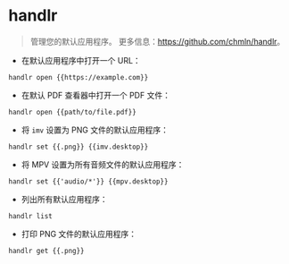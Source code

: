 # handlr

> 管理您的默认应用程序。
> 更多信息：<https://github.com/chmln/handlr>。

- 在默认应用程序中打开一个 URL：

`handlr open {{https://example.com}}`

- 在默认 PDF 查看器中打开一个 PDF 文件：

`handlr open {{path/to/file.pdf}}`

- 将 `imv` 设置为 PNG 文件的默认应用程序：

`handlr set {{.png}} {{imv.desktop}}`

- 将 MPV 设置为所有音频文件的默认应用程序：

`handlr set {{'audio/*'}} {{mpv.desktop}}`

- 列出所有默认应用程序：

`handlr list`

- 打印 PNG 文件的默认应用程序：

`handlr get {{.png}}`